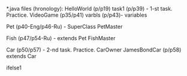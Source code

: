 *.java files (hronology):
HelloWorld (p/p19)
task1 (p/p39) - 1-st task. Practice.
VideoGame (p35/p41)
varbls (p/p43)- variables

Pet  (p40-Eng/p46-Ru) - SuperClass
PetMaster

Fish (p47/p54-Ru) - extends Pet
FishMaster

Car  (p50/p57) - 2-nd task. Practice.
CarOwner
JamesBondCar (p/p58) extends Car

ifelse1
